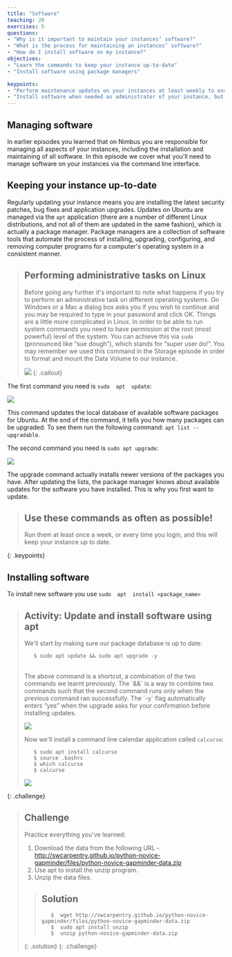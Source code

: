```yaml
---
title: "Software"
teaching: 20
exercises: 5
questions:
- "Why is it important to maintain your instances’ software?"
- "What is the process for maintaining an instances’ software?"
- "How do I install software on my instance?"
objectives:
- "Learn the commands to keep your instance up-to-date"
- "Install software using package managers"

keypoints:
- "Perform maintenance updates on your instances at least weekly to ensure the security and effectiveness of your software."
- "Install software when needed as administrator of your instance, but remind yourself that root commands have the potential to damage the system."
---
```


## Managing software

In earlier episodes you learned that on Nimbus you are responsible for managing all aspects of your instances, including the installation and maintaining of all software. In this episode we cover what you'll need to manage software on your instances via the command line interface.

## Keeping your instance up-to-date

Regularly updating your instance means you are installing the latest security patches, bug fixes and application upgrades. Updates on Ubuntu are managed via the `apt` application (there are a number of different Linux distributions, and not all of them are updated in the same fashion), which is actually a package manager. Package managers are a collection of software tools that automate the process of installing, upgrading, configuring, and removing computer programs for a computer's operating system in a consistent manner.

> ## Performing administrative tasks on Linux
> Before going any further it's important to note what happens if you try to perform an administrative task on different operating systems. On Windows or a Mac a dialog box asks you if you wish to continue and you may be required to type in your password and click OK. Things are a little more complicated in Linux. In order to be able to run system commands you need to have permission at the root (most powerful) level of the system. You can achieve this via `sudo` (pronounced like “sue dough”), which stands for “super user do!”. You may remember we used this command in the Storage episode in order to format and mount the Data Volume to our instance.
>
><kbd><img src="{{ page.root }}/fig/sandwich-1.png" /></kbd>
{: .callout}


The first command you need is `sudo  apt  update`:

<kbd><img src="{{ page.root }}/fig/apt_update.gif" /></kbd>

This command updates the local database of available software packages for Ubuntu. At the end of the command, it tells you how many packages can be upgraded.
To see them run the following command: `apt list --upgradable`.

The second command you need is `sudo apt upgrade`:

<kbd><img src="{{ page.root }}/fig/apt_upgrade.png" /></kbd>

The upgrade command actually installs newer versions of the packages you have. After updating the lists, the package manager knows about available updates for the software you have installed. This is why you first want to update.

> ## Use these commands as often as possible!
> Run them at least once a week, or every time you login, and this will keep your instance up to date.
>
{: .keypoints}



## Installing software

To install new software you use `sudo  apt  install <package_name>`


> ## Activity: Update and install software using apt
> We'll start by making sure our package database is up to date:
>~~~
>    $ sudo apt update && sudo apt upgrade -y
>~~~
> <br>
> The above command is a shortcut, a combination of the two commands we learnt previously. The `&&` is a way to combine two commands such that the second command runs only when the previous command ran successfully. The `-y` flag automatically enters “yes” when the upgrade asks for your confirmation before installing updates.
>
><kbd><img src="{{ page.root }}/fig/apt_update_upgrade.gif" /></kbd>
>
> Now we'll install a command line calendar application called `calcurse`:
>~~~
>    $ sudo apt install calcurse
>    $ source .bashrc
>    $ which calcurse
>    $ calcurse
>~~~
>
><kbd><img src="{{ page.root }}/fig/apt_calcurse.gif" /></kbd>
>
{: .challenge}

<!-- Apt is not the only useful package manager, another is conda, a package manager for Python. Conda quickly installs, runs, and updates packages and their dependencies. As well, conda is an environment management system. It easily creates, saves, loads, and switches between environments. For eg, if you had some legacy code that required Python 2, but all the rest of your workflows used Python 3, you could create a separate environment for Python 2 and run the workflow completely separately from all your others.

> ## Activity: Install conda and use it to install Pandas
> Download and run the miniconda install shell script, test that the installation has worked, and then use it to install the Python package pandas:
>~~~
>    $ wget https://repo.anaconda.com/miniconda/Miniconda3-latest-Linux-x86_64.sh
>    $ bash Miniconda3-latest-Linux-x86_64.sh
>    $ source .bashrc
>    $ conda -V
>    $ conda list
>    $ conda install pandas
>    $ conda list pandas
>~~~
> <br>
>
{: .challenge}-->

> ## Challenge
> Practice everything you've learned:
> 1. Download the data from the following URL - http://swcarpentry.github.io/python-novice-gapminder/files/python-novice-gapminder-data.zip
> 2. Use apt to install the unzip program.
> 3. Unzip the data files.
>
> > ## Solution
> >
> >~~~
> >    $  wget http://swcarpentry.github.io/python-novice-gapminder/files/python-novice-gapminder-data.zip
> >    $  sudo apt install unzip
> >    $  unzip python-novice-gapminder-data.zip
> >~~~
> >
> {: .solution}
{: .challenge}

<!--
> ## Activity: Use Pandas to examine the data
>
>~~~
> ipython
> import pandas as pd
>
>data = pd.read_csv('data/gapminder_gdp_americas.csv')
>print(data.describe())
>~~~
> <br>
>
{: .challenge}-->
